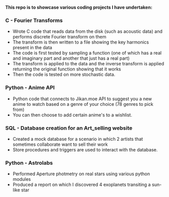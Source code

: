 __This repo is to showcase various coding projects I have undertaken:__



### C - Fourier Transforms 
- Wrote C code that reads data from the disk (such as acoustic data) and performs discrete Fourier transform on them
- The transform is then written to a file showing the key harmonics present in the data
- The code is first tested by sampling a function (one of which has a real and imaginary part and another that just has a real part)
- The transform is applied to the data and the inverse transform is applied returning the original function showing that it works
- Then the code is tested on more stochastic data. 

### Python - Anime API
- Python code that connects to Jikan.moe API to suggest you a new anime to watch based on a genre of your choice (78 genres to pick from)
- You can then choose to add certain anime's to a wishlist.

### SQL - Database creation for an Art_selling website
- Created a mock database for a scenario in which 2 artists that sometimes collaborate want to sell their work
- Store procedures and triggers are used to interact with the database. 

### Python - Astrolabs 
- Performed Aperture photmetry on real stars using various python modules
- Produced a report on which I discovered 4 exoplanets transiting a sun-like star
